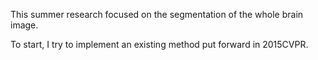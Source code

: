 This summer research focused on the segmentation of the whole brain image.

To start, I try to implement an existing method put forward in 2015CVPR.